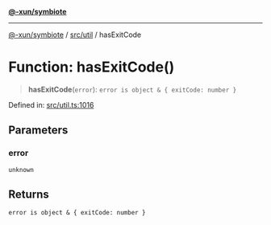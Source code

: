 [**@-xun/symbiote**](../../../README.md)

***

[@-xun/symbiote](../../../README.md) / [src/util](../README.md) / hasExitCode

# Function: hasExitCode()

> **hasExitCode**(`error`): `error is object & { exitCode: number }`

Defined in: [src/util.ts:1016](https://github.com/Xunnamius/symbiote/blob/ff6ce22d3a3433c07460af5758ce7920a1d9aa5a/src/util.ts#L1016)

## Parameters

### error

`unknown`

## Returns

`error is object & { exitCode: number }`
